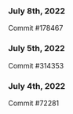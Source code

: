 ### July 8th, 2022

Commit #178467

### July 5th, 2022

Commit #314353


### July 4th, 2022

Commit #72281
